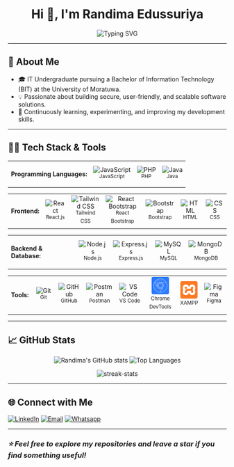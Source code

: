 <h1 align="center">Hi 👋, I'm Randima Edussuriya</h1>

<p align="center">
  <img src="https://readme-typing-svg.herokuapp.com?font=Fira+Code&size=26&duration=3000&pause=500&color=00FFFF&center=true&vCenter=true&width=500&lines=Full+Stack+Web+Developer;MERN+Stack+%7C+MySQL;Problem+Solver+%7C+AI+Enthusiast+" alt="Typing SVG" />
</p>

---

## 🚀 About Me

- 🎓 IT Undergraduate pursuing a Bachelor of Information Technology (BIT) at the University of Moratuwa.  
- 💡 Passionate about building secure, user-friendly, and scalable software solutions.  
- 🚀 Continuously learning, experimenting, and improving my development skills.


---

## 👨‍💻 Tech Stack & Tools

<table>
  <tr>
    <td><h4>Programming Languages:</h4></td>
    <td align="center" style="min-width:40px;">
        <img width="40" src="https://cdn.jsdelivr.net/gh/devicons/devicon@latest/icons/javascript/javascript-original.svg" alt="JavaScript" title="JavaScript"/><br/>
        <sup>JavaScript</sup>
    </td>
    <td align="center" style="min-width:40px;">
        <img width="40" src="https://cdn.jsdelivr.net/gh/devicons/devicon@latest/icons/php/php-original.svg" alt="PHP" title="PHP"/><br/>
        <sup>PHP</sup>
    </td>
    <td align="center" style="min-width:40px;">
        <img width="40" src="https://cdn.jsdelivr.net/gh/devicons/devicon@latest/icons/java/java-original.svg" alt="Java" title="Java"/><br/>
        <sup>Java</sup>
    </td>
  </tr>
</table>

<table>
  <tr>
    <td><h4>Frontend:</h4></td>
    <td align="center" style="min-width:40px;">
        <img width="40" src="https://cdn.jsdelivr.net/gh/devicons/devicon@latest/icons/react/react-original.svg" alt="React" title="React"/><br/>
        <sup>React.js</sup>
    </td>
    <td align="center" style="min-width:40px;">
        <img width="40" src="https://cdn.jsdelivr.net/gh/devicons/devicon@latest/icons/tailwindcss/tailwindcss-original.svg" alt="Tailwind CSS" title="Tailwind CSS"/><br/>
        <sup>Tailwind CSS</sup>
    </td>
    <td align="center" style="min-width:40px;">
        <img width="40" src="https://cdn.jsdelivr.net/gh/devicons/devicon@latest/icons/reactbootstrap/reactbootstrap-original.svg" alt="React Bootstrap" title="React Bootstrap"/><br/>
        <sup>React Bootstrap</sup>
    </td>
    <td align="center" style="min-width:40px;">
        <img width="40" src="https://cdn.jsdelivr.net/gh/devicons/devicon@latest/icons/bootstrap/bootstrap-original.svg" alt="Bootstrap" title="Bootstrap"/><br/>
        <sup>Bootstrap</sup>
    </td>
    <td align="center" style="min-width:40px;">
        <img width="40" src="https://cdn.jsdelivr.net/gh/devicons/devicon@latest/icons/html5/html5-original.svg" alt="HTML" title="HTML"/><br/>
        <sup>HTML</sup>
    </td>
    <td align="center" style="min-width:40px;">
        <img width="40" src="https://cdn.jsdelivr.net/gh/devicons/devicon@latest/icons/css3/css3-original.svg" alt="CSS" title="CSS"/><br/>
        <sup>CSS</sup>
    </td>
  </tr>
</table>

<table>
  <tr>
    <td><h4>Backend & Database:</h4></td>
    <td align="center" style="min-width:40px;">
        <img width="40" src="https://www.vectorlogo.zone/logos/nodejs/nodejs-icon.svg" alt="Node.js" title="Node.js"/><br/>
        <sup>Node.js</sup>
    </td>
    <td align="center" style="min-width:40px;">
        <img width="40" src="https://skillicons.dev/icons?i=express" alt="Express.js" title="Express.js"/><br/>
        <sup>Express.js</sup>
    </td>
    <td align="center" style="min-width:40px;">
        <img width="40" src="https://skillicons.dev/icons?i=mysql" alt="MySQL" title="MySQL"/><br/>
        <sup>MySQL</sup>
    </td>
    <td align="center" style="min-width:40px;">
        <img width="40" src="https://cdn.jsdelivr.net/gh/devicons/devicon@latest/icons/mongodb/mongodb-original.svg" alt="MongoDB" title="MongoDB"/><br/>
        <sup>MongoDB</sup>
    </td>
  </tr>
</table>

<table>
  <tr>
    <td><h4>Tools:</h4></td>
    <td align="center" style="min-width:40px;">
        <img width="40" src="https://cdn.jsdelivr.net/gh/devicons/devicon@latest/icons/git/git-original.svg" alt="Git" title="Git"/><br/>
        <sup>Git</sup>
    </td>
    <td align="center" style="min-width:40px;">
        <img width="40" src="https://skillicons.dev/icons?i=github" alt="GitHub" title="GitHub"/><br/>
        <sup>GitHub</sup>
    </td>
    <td align="center" style="min-width:40px;">
        <img width="40" src="https://cdn.jsdelivr.net/gh/devicons/devicon@latest/icons/postman/postman-original.svg" alt="Postman" title="Postman"/><br/>
        <sup>Postman</sup>
    </td>
    <td align="center" style="min-width:40px;">
        <img width="40" src="https://cdn.jsdelivr.net/gh/devicons/devicon@latest/icons/vscode/vscode-original.svg" alt="VS Code" title="VS Code"/><br/>
        <sup>VS Code</sup>
    </td>
    <td align="center" style="min-width:40px;">
        <img width="40" src="./assets/chrome-devtools.svg" alt="Chrome DevTools" title="Chrome DevTools"/><br/>
        <sup>Chrome DevTools</sup>
    </td>
    <td align="center" style="min-width:40px;">
        <img width="40" src="./assets/xampp.svg" alt="XAMPP" title="XAMPP"/><br/>
        <sup>XAMPP</sup>
    </td>
    <td align="center" style="min-width:40px;">
      <img width="40" src="https://cdn.jsdelivr.net/gh/devicons/devicon@latest/icons/figma/figma-original.svg" alt="Figma" title="Figma"><br>
      <sup>Figma</sup>
    </td>
  </tr>
</table>

---

## 📈 GitHub Stats

<p align="center">
  <img src="https://github-readme-stats.vercel.app/api?username=randima-edussuriya&show_icons=true&theme=dark&hide_border=true&border_radius=10&icon_color=00FFFF&hide_title=true&custom_title=My+GitHub+Stats&text_color=cccccc&ring_color=00ffff" alt="Randima's GitHub stats" />
  <img src="https://github-readme-stats.vercel.app/api/top-langs/?username=randima-edussuriya&layout=compact&theme=dark&hide_border=true&&border_radius=10&text_color=cccccc&title_color=cccccc&&langs_count=8" alt="Top Languages" />
</p>

<p align="center">
  <img src="https://github-readme-streak-stats.herokuapp.com/?user=randima-edussuriya&theme=dark&hide_border=true&border_radius=10&fire=00FFFF&text_color=cccccc&dates=cccccc&sideNums=00ffff" alt="streak-stats"/>
</p>

---

## 🌐 Connect with Me

[![LinkedIn](https://img.shields.io/badge/LinkedIn-0077B5?style=for-the-badge&logo=linkedin&logoColor=ffffff)](https://www.linkedin.com/in/randima-edussuriya/)
[![Email](https://img.shields.io/badge/Email-EA4335?style=for-the-badge&logo=gmail&logoColor=ffffff)](mailto:d.randima.edussuriya@gmail.com)
[![Whatsapp](https://img.shields.io/badge/Whatsapp-25D366?style=for-the-badge&logo=whatsapp&logoColor=ffffff)](https://wa.me/94712179248)

---

### _⭐️ Feel free to explore my repositories and leave a star if you find something useful!_